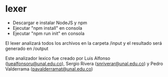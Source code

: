 # lexer

- Descargar e instalar NodeJS y npm
- Ejecutar "npm install" en consola
- Ejecutar "npm run init" en consola

El lexer analizará todos los archivos en la carpeta /input y el resultado será generado en /output

Este analizador lexico fue creado por Luis Alfonso (luealfonsoru@unal.edu.co), Sergio Rivera (snriverar@unal.edu.co) y Pedro Valderrama (pavalderramat@unal.edu.co)


